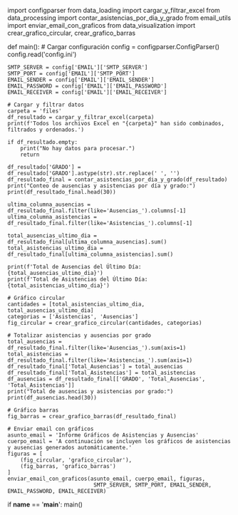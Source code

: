 import configparser
from data_loading import cargar_y_filtrar_excel
from data_processing import contar_asistencias_por_dia_y_grado
from email_utils import enviar_email_con_graficos
from data_visualization import crear_grafico_circular, crear_grafico_barras

def main():
    # Cargar configuración
    config = configparser.ConfigParser()
    config.read('config.ini')

    SMTP_SERVER = config['EMAIL']['SMTP_SERVER']
    SMTP_PORT = config['EMAIL']['SMTP_PORT']
    EMAIL_SENDER = config['EMAIL']['EMAIL_SENDER']
    EMAIL_PASSWORD = config['EMAIL']['EMAIL_PASSWORD']
    EMAIL_RECEIVER = config['EMAIL']['EMAIL_RECEIVER']

    # Cargar y filtrar datos
    carpeta = 'files'
    df_resultado = cargar_y_filtrar_excel(carpeta)
    print(f'Todos los archivos Excel en "{carpeta}" han sido combinados, filtrados y ordenados.')

    if df_resultado.empty:
        print("No hay datos para procesar.")
        return
    
    df_resultado['GRADO'] = df_resultado['GRADO'].astype(str).str.replace(' ', '')
    df_resultado_final = contar_asistencias_por_dia_y_grado(df_resultado)
    print("Conteo de ausencias y asistencias por día y grado:")
    print(df_resultado_final.head(30))

    ultima_columna_ausencias = df_resultado_final.filter(like='Ausencias_').columns[-1]
    ultima_columna_asistencias = df_resultado_final.filter(like='Asistencias_').columns[-1]

    total_ausencias_ultimo_dia = df_resultado_final[ultima_columna_ausencias].sum()
    total_asistencias_ultimo_dia = df_resultado_final[ultima_columna_asistencias].sum()

    print(f'Total de Ausencias del Último Día: {total_ausencias_ultimo_dia}')
    print(f'Total de Asistencias del Último Día: {total_asistencias_ultimo_dia}')

    # Gráfico circular
    cantidades = [total_asistencias_ultimo_dia, total_ausencias_ultimo_dia]
    categorias = ['Asistencias', 'Ausencias']
    fig_circular = crear_grafico_circular(cantidades, categorias)

    # Totalizar asistencias y ausencias por grado
    total_ausencias = df_resultado_final.filter(like='Ausencias_').sum(axis=1)
    total_asistencias = df_resultado_final.filter(like='Asistencias_').sum(axis=1)
    df_resultado_final['Total_Ausencias'] = total_ausencias
    df_resultado_final['Total_Asistencias'] = total_asistencias
    df_ausencias = df_resultado_final[['GRADO', 'Total_Ausencias', 'Total_Asistencias']]
    print("Total de ausencias y asistencias por grado:")
    print(df_ausencias.head(30))

    # Gráfico barras
    fig_barras = crear_grafico_barras(df_resultado_final)

    # Enviar email con gráficos
    asunto_email = 'Informe Gráficos de Asistencias y Ausencias'
    cuerpo_email = 'A continuación se incluyen los gráficos de asistencias y ausencias generados automáticamente.'
    figuras = [
        (fig_circular, 'grafico_circular'),
        (fig_barras, 'grafico_barras')
    ]
    enviar_email_con_graficos(asunto_email, cuerpo_email, figuras, 
                               SMTP_SERVER, SMTP_PORT, EMAIL_SENDER, EMAIL_PASSWORD, EMAIL_RECEIVER)

if __name__ == '__main__':
    main()
